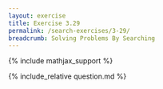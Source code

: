 ```yaml
---
layout: exercise
title: Exercise 3.29
permalink: /search-exercises/3-29/
breadcrumb: Solving Problems By Searching
---
```


{% include mathjax_support %}

<div><i class="arrow-up" data-chapter="search-exercises" data-exercise="ex_29" data-rating="0"></i></div>
{% include_relative question.md %}

